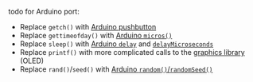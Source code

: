 todo for Arduino port:

  - Replace `getch()` with [Arduino pushbutton](https://www.arduino.cc/en/Tutorial/Button)
  - Replace `gettimeofday()` with [Arduino `micros()`](https://www.arduino.cc/en/Reference/Micros)
  - Replace `sleep()` with [Arduino `delay`](https://www.arduino.cc/en/Reference/Delay) and [`delayMicroseconds`](https://www.arduino.cc/en/Reference/DelayMicroseconds)
  - Replace `printf()` with more complicated calls to the [graphics library](https://github.com/olikraus/u8glib/wiki) (OLED)
  - Replace `rand()`/`seed()` with [Arduino `random()`/`randomSeed()`](https://www.arduino.cc/en/Reference/RandomSeed)

